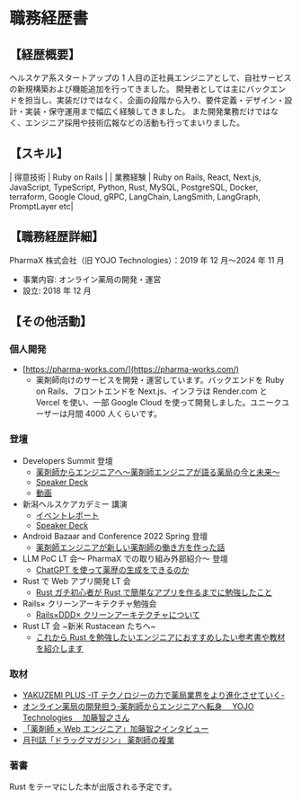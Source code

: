 # 職務経歴書

## 【経歴概要】

ヘルスケア系スタートアップの 1 人目の正社員エンジニアとして、自社サービスの新規構築および機能追加を行ってきました。
開発者としては主にバックエンドを担当し、実装だけではなく、企画の段階から入り、要件定義・デザイン・設計・実装・保守運用まで幅広く経験してきました。
また開発業務だけではなく、エンジニア採用や技術広報などの活動も行ってまいりました。

## 【スキル】

| 得意技術 | Ruby on Rails |
| 業務経験 | Ruby on Rails, React, Next.js, JavaScript, TypeScript, Python, Rust, MySQL, PostgreSQL, Docker, terraform, Google Cloud, gRPC, LangChain, LangSmith, LangGraph, PromptLayer etc|

## 【職務経歴詳細】

PharmaX 株式会社（旧 YOJO Technologies）：2019 年 12 月〜2024 年 11 月

- 事業内容: オンライン薬局の開発・運営
- 設立: 2018 年 12 月

## 【その他活動】

### 個人開発

- [https://pharma-works.com/](https://pharma-works.com/)
  - 薬剤師向けのサービスを開発・運営しています。バックエンドを Ruby on Rails、フロントエンドを Next.js、インフラは Render.com と Vercel を使い、一部 Google Cloud を使って開発しました。ユニークユーザーは月間 4000 人くらいです。

### 登壇

- Developers Summit 登壇
  - [薬剤師からエンジニアへ〜薬剤師エンジニアが語る薬局の今と未来〜](https://event.shoeisha.jp/devsumi/20220217/session/3701)
  - [Speaker Deck](https://speakerdeck.com/pharma_x_tech/developers-summit2022-yao-ji-shi-karaenziniahe-yao-ji-shi-enziniagayu-ruyao-ju-falsejin-towei-lai)
  - [動画](https://codezine.jp/devonline/archive/session/86)
- 新潟ヘルスケアカデミー 講演
  - [イベントレポート](https://note.com/pharmax/n/ne09206b08dc2)
  - [Speaker Deck](https://speakerdeck.com/pharma_x_tech/uxdezain)
- Android Bazaar and Conference 2022 Spring 登壇
  - [薬剤師エンジニアが新しい薬剤師の働き方を作った話](https://japan-android-group.connpass.com/event/245334/?fbclid=IwAR3Ev5lcgw9KiMXGXkAJwltVQ3rejrZ4NI8lUQLWBLniuS1pt2ITuvriNa4)
- LLM PoC LT 会～ PharmaX での取り組み外部紹介～ 登壇
  - [ChatGPT を使って薬歴の生成をできるのか](https://yojo.connpass.com/event/281458/)
- Rust で Web アプリ開発 LT 会
  - [Rust ガチ初心者が Rust で簡単なアプリを作るまでに勉強したこと](https://yojo.connpass.com/event/296355/)
- Rails× クリーンアーキテクチャ勉強会
  - [Rails×DDD× クリーンアーキテクチャについて](https://yojo.connpass.com/event/301679/)
- Rust LT 会 ~新米 Rustacean たちへ~
  - [これから Rust を勉強したいエンジニアにおすすめしたい参考書や教材を紹介します](https://uniquevision.connpass.com/event/316789/)

### 取材

- [YAKUZEMI PLUS -IT テクノロジーの力で薬局業界をより進化させていく-](https://wp.yakuzemi.ac.jp/contents/yakuzemiplus/vol58/book/index.html?_gl=1*hjsxmz*_ga*NjQ4MTU2NTc3LjE3MzI4MDE0MTU.*_ga_20Y5LGQEKK*MTczMjgwMTQxNC4xLjAuMTczMjgwMTQxNC42MC4wLjA.#page=9)
- [オンライン薬局の開発担う‐薬剤師からエンジニアへ転身　 YOJO Technologies 　加藤智之さん](https://ynps.yakuji.co.jp/8926.html)
- [「薬剤師 × Web エンジニア」加藤智之インタビュー](https://www.38-8931.com/pharma-labo/column/study/pillars_03.php)
- [月刊誌「ドラッグマガジン」 薬剤師の複業](http://www.drugmagazine.co.jp/dm_bn2005.html)

### 著書

Rust をテーマにした本が出版される予定です。
